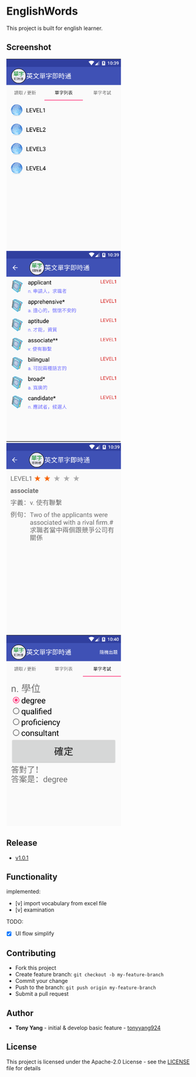 # EnglishWords

This project is built for english learner.

## Screenshot

<img src="screenshots/1.png" height="500"/>
<img src="screenshots/2.png" height="500"/>

<img src="screenshots/3.png" height="500"/>
<img src="screenshots/4.png" height="500"/>

## Release

* [v1.0.1](https://play.google.com/store/apps/details?id=tw.tonyyang.englishwords)

## Functionality

implemented:

* [v] import vocabulary from excel file
* [v] examination

TODO:

* [x] UI flow simplify

## Contributing

* Fork this project
* Create feature branch: `git checkout -b my-feature-branch`
* Commit your change
* Push to the branch: `git push origin my-feature-branch`
* Submit a pull request

## Author

* **Tony Yang** - initial & develop basic feature - [tonyyang924](https://github.com/tonyyang924)

## License

This project is licensed under the Apache-2.0 License - see the [LICENSE](LICENSE) file for details